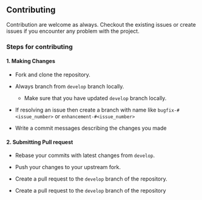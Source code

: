 ## Contributing

Contribution are welcome as always. Checkout the existing issues or create issues if you encounter any problem with the project.

### Steps for contributing

#### 1. Making Changes

- Fork and clone the repository.

- Always branch from `develop` branch locally.
  - Make sure that you have updated `develop` branch locally.

- If resolving an issue then create a branch with name like `bugfix-#<issue_number>` or `enhancement-#<issue_number>`

- Write a commit messages describing the changes you made

#### 2. Submitting Pull request

- Rebase your commits with latest changes from `develop`.

- Push your changes to your upstream fork.

- Create a pull request to the `develop` branch of the repository.

- Create a pull request to the `develop` branch of the repository
